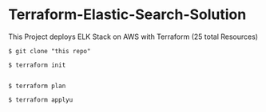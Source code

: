 # Terraform-Elastic-Search-Solution
This Project deploys ELK Stack on AWS with Terraform (25 total Resources)

```
$ git clone "this repo"

```

``` 
$ terraform init

```

```

$ terraform plan

```

```
$ terraform applyu 

```
